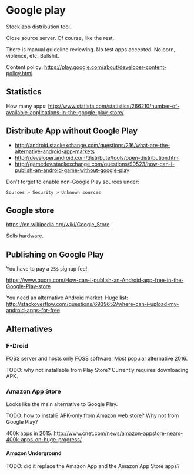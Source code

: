 # Google play

Stock app distribution tool.

Close source server. Of course, like the rest.

There is manual guideline reviewing. No test apps accepted. No porn, violence, etc. Bullshit.

Content policy: <https://play.google.com/about/developer-content-policy.html>

## Statistics

How many apps: <http://www.statista.com/statistics/266210/number-of-available-applications-in-the-google-play-store/>

## Distribute App without Google Play

- <http://android.stackexchange.com/questions/216/what-are-the-alternative-android-app-markets>
- <http://developer.android.com/distribute/tools/open-distribution.html>
- <http://gamedev.stackexchange.com/questions/90523/how-can-i-publish-an-android-game-without-google-play>

Don't forget to enable non-Google Play sources under:

    Sources > Security > Unknown sources

## Google store

https://en.wikipedia.org/wiki/Google_Store

Sells hardware.

## Publishing on Google Play

You have to pay a `25$` signup fee!

<https://www.quora.com/How-can-I-publish-an-Android-app-free-in-the-Google-Play-store>

You need an alternative Android market. Huge list: <http://stackoverflow.com/questions/6939652/where-can-i-upload-my-android-apps-for-free>

## Alternatives

### F-Droid

FOSS server and hosts only FOSS software. Most popular alternative 2016.

TODO: why not installable from Play Store? Currently requires downloading APK.

### Amazon App Store

Looks like the main alternative to Google Play.

TODO: how to install? APK-only from Amazon web store? Why not from Google Play?

400k apps in 2015: <http://www.cnet.com/news/amazon-appstore-nears-400k-apps-on-huge-progress/>

#### Amazon Underground

TODO: did it replace the Amazon App and the Amazon App Store apps?
